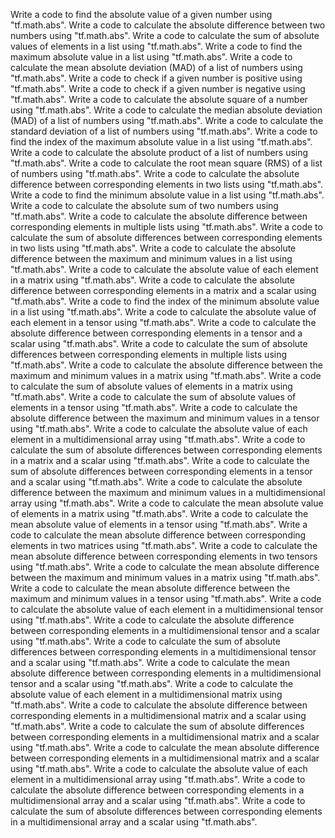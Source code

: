 Write a code to find the absolute value of a given number using "tf.math.abs".
Write a code to calculate the absolute difference between two numbers using "tf.math.abs".
Write a code to calculate the sum of absolute values of elements in a list using "tf.math.abs".
Write a code to find the maximum absolute value in a list using "tf.math.abs".
Write a code to calculate the mean absolute deviation (MAD) of a list of numbers using "tf.math.abs".
Write a code to check if a given number is positive using "tf.math.abs".
Write a code to check if a given number is negative using "tf.math.abs".
Write a code to calculate the absolute square of a number using "tf.math.abs".
Write a code to calculate the median absolute deviation (MAD) of a list of numbers using "tf.math.abs".
Write a code to calculate the standard deviation of a list of numbers using "tf.math.abs".
Write a code to find the index of the maximum absolute value in a list using "tf.math.abs".
Write a code to calculate the absolute product of a list of numbers using "tf.math.abs".
Write a code to calculate the root mean square (RMS) of a list of numbers using "tf.math.abs".
Write a code to calculate the absolute difference between corresponding elements in two lists using "tf.math.abs".
Write a code to find the minimum absolute value in a list using "tf.math.abs".
Write a code to calculate the absolute sum of two numbers using "tf.math.abs".
Write a code to calculate the absolute difference between corresponding elements in multiple lists using "tf.math.abs".
Write a code to calculate the sum of absolute differences between corresponding elements in two lists using "tf.math.abs".
Write a code to calculate the absolute difference between the maximum and minimum values in a list using "tf.math.abs".
Write a code to calculate the absolute value of each element in a matrix using "tf.math.abs".
Write a code to calculate the absolute difference between corresponding elements in a matrix and a scalar using "tf.math.abs".
Write a code to find the index of the minimum absolute value in a list using "tf.math.abs".
Write a code to calculate the absolute value of each element in a tensor using "tf.math.abs".
Write a code to calculate the absolute difference between corresponding elements in a tensor and a scalar using "tf.math.abs".
Write a code to calculate the sum of absolute differences between corresponding elements in multiple lists using "tf.math.abs".
Write a code to calculate the absolute difference between the maximum and minimum values in a matrix using "tf.math.abs".
Write a code to calculate the sum of absolute values of elements in a matrix using "tf.math.abs".
Write a code to calculate the sum of absolute values of elements in a tensor using "tf.math.abs".
Write a code to calculate the absolute difference between the maximum and minimum values in a tensor using "tf.math.abs".
Write a code to calculate the absolute value of each element in a multidimensional array using "tf.math.abs".
Write a code to calculate the sum of absolute differences between corresponding elements in a matrix and a scalar using "tf.math.abs".
Write a code to calculate the sum of absolute differences between corresponding elements in a tensor and a scalar using "tf.math.abs".
Write a code to calculate the absolute difference between the maximum and minimum values in a multidimensional array using "tf.math.abs".
Write a code to calculate the mean absolute value of elements in a matrix using "tf.math.abs".
Write a code to calculate the mean absolute value of elements in a tensor using "tf.math.abs".
Write a code to calculate the mean absolute difference between corresponding elements in two matrices using "tf.math.abs".
Write a code to calculate the mean absolute difference between corresponding elements in two tensors using "tf.math.abs".
Write a code to calculate the mean absolute difference between the maximum and minimum values in a matrix using "tf.math.abs".
Write a code to calculate the mean absolute difference between the maximum and minimum values in a tensor using "tf.math.abs".
Write a code to calculate the absolute value of each element in a multidimensional tensor using "tf.math.abs".
Write a code to calculate the absolute difference between corresponding elements in a multidimensional tensor and a scalar using "tf.math.abs".
Write a code to calculate the sum of absolute differences between corresponding elements in a multidimensional tensor and a scalar using "tf.math.abs".
Write a code to calculate the mean absolute difference between corresponding elements in a multidimensional tensor and a scalar using "tf.math.abs".
Write a code to calculate the absolute value of each element in a multidimensional matrix using "tf.math.abs".
Write a code to calculate the absolute difference between corresponding elements in a multidimensional matrix and a scalar using "tf.math.abs".
Write a code to calculate the sum of absolute differences between corresponding elements in a multidimensional matrix and a scalar using "tf.math.abs".
Write a code to calculate the mean absolute difference between corresponding elements in a multidimensional matrix and a scalar using "tf.math.abs".
Write a code to calculate the absolute value of each element in a multidimensional array using "tf.math.abs".
Write a code to calculate the absolute difference between corresponding elements in a multidimensional array and a scalar using "tf.math.abs".
Write a code to calculate the sum of absolute differences between corresponding elements in a multidimensional array and a scalar using "tf.math.abs".
